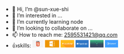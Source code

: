 - 👋 Hi, I’m @sun-xue-shi
- 👀 I’m interested in ...
- 🌱 I’m currently learning node
- 💞️ I’m looking to collaborate on ...
- 📫 How to reach me: 2595531421@qq.com
- 👍skills:
  <code><img height="20" src="./img/html.png" title="html" /></code>
  <code><img height="20" src="./img/css.png" title="html" /></code>
  <code><img height="20" src="./img/javascript.png" title="html" /></code>
  <code><img height="20" src="./img/ts.png" title="html" /></code>
  <code><img height="20" src="./img/vue.png" title="html" /></code>
  <code><img height="20" src="./img/elementplus.png" title="html" /></code>

<!---
sun-xue-shi/sun-xue-shi is a ✨ special ✨ repository because its `README.md` (this file) appears on your GitHub profile.
You can click the Preview link to take a look at your changes.
--->
